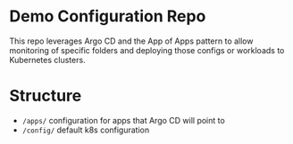 # Demo Configuration Repo
This repo leverages Argo CD and the App of Apps pattern to allow 
monitoring of specific folders and deploying those configs or workloads
to Kubernetes clusters.

# Structure
- `/apps/` configuration for apps that Argo CD will point to
- `/config/` default k8s configuration
